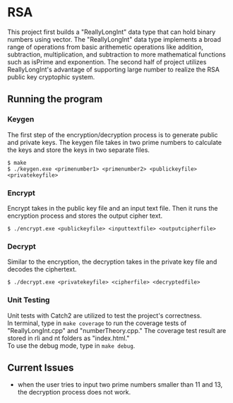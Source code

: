 # RSA 
This project first builds a "ReallyLongInt" data type that can hold binary numbers using vector. The "ReallyLongInt" data type implements a broad range of operations from basic arithemetic operations like addition, subtraction, multiplication, and subtraction to more mathematical functions such as isPrime and exponention. The second half of project utilizes ReallyLongInt's advantage of supporting large number to realize the RSA public key cryptophic system. 



## Running the program  

### Keygen
The first step of the encryption/decryption process is to generate public and private keys. The keygen file takes in two prime numbers to calculate the keys and store the keys in two separate files. 
```
$ make
$ ./keygen.exe <primenumber1> <primenumber2> <publickeyfile> <privatekeyfile>
```


### Encrypt
Encrypt takes in the public key file and an input text file. Then it runs the encryption process and stores the output cipher text.
```
$ ./encrypt.exe <publickeyfile> <inputtextfile> <outputcipherfile> 
``` 

### Decrypt
Similar to the encryption, the decryption takes in the private key file and decodes the ciphertext.
```
$ ./decrypt.exe <privatekeyfile> <cipherfile> <decryptedfile> 
``` 

### Unit Testing
Unit tests with Catch2 are utilized to test the project's correctness. 
<br />In terminal, type in `make coverage` to run the coverage tests of "ReallyLongInt.cpp" and "numberTheory.cpp." The coverage test result are stored in rli and nt folders as "index.html."
<br />To use the debug mode, type in `make debug`.


## Current Issues
* when the user tries to input two prime numbers smaller than 11 and 13, the decryption process does not work. 

